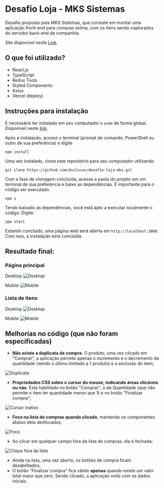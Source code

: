 # Desafio Loja - MKS Sistemas

Desafio proposto pela MKS Sistemas, que consiste em montar uma aplicação front-end para compras online, com os itens sendo capturados do servidor back-end da companhia.

Site disponível neste [Link](https://desafio-loja-mks.vercel.app/).

## O que foi utilizado?
- React.js
- TypeScript
- Redux Tools
- Styled Components
- Axios
- Vercel (deploy)

## Instruções para instalação

É necessário ter instalado em seu computador o `node` de forma global. Disponível neste [link](https://nodejs.org/en/download/).

Após a instalação, acesse o terminal (prompt de comando, PowerShell ou outro de sua preferência) e digite

```
npm install
```

Uma vez instalado, clone este repositório para seu computador utilizando

```
git clone https://github.com/dsslucas/desafio-loja-mks.git
```

Com a fase de clonagem concluída, acesse a pasta do projeto em um terminal de sua preferência e baixe as dependências. É importante para o código ser executado.

```
npm i
```

Tendo baixado as dependências, você está apto a executar localmente o código. Digite:

```
npm start
```

Estando concluído, uma página web será aberta em ```http://localhost:3000```. Com isso, a instalação está concluída.


## Resultado final:

### Página principal

Desktop
![Desktop](assets/pages/main/desktop.png)

Mobile
![Mobile](assets/pages/main/mobile.png)

### Lista de itens

Desktop
![Desktop](assets/pages/list/desktop.png)

Mobile
![Mobile](assets/pages/list/mobile.png)

## Melhorias no código (que não foram especificadas)
- **Não existe a duplicata de compra**. O produto, uma vez clicado em "Comprar", a aplicação permite apenas o incremento e o decremento da quantidade (sendo o último limitado a 1 produto) e a exclusão do item;

![Duplicata](assets/gif/duplicata.gif)

- **Propriedades CSS sobre o cursor do mouse, indicando áreas clicáveis ou não**. Está habilitado no botão "Comprar", o de Quantidade (que não permite o item ter quantidade menor que 1) e no botão "Finalizar compra";

![Cursor inativo](assets/gif/cursor%20mouse.gif)

- **Foco na lista de compras quando clicado**, mantendo os componentes abaixo dela desfocados;

![Foco](assets/gif/foco.gif)

- Ao clicar em qualquer campo fora da lista de compras, ela é fechada;

![Clique fora da lista](assets/gif/clique%20fora%20do%20botao.gif)

- Ainda na lista, uma vez aberto, os botões de compra ficam desabilitados;
- O botão "Finalizar compra" fica válido **apenas** quando existe um valor total maior que zero. Sendo clicado, a aplicação volta com os dados iniciais.